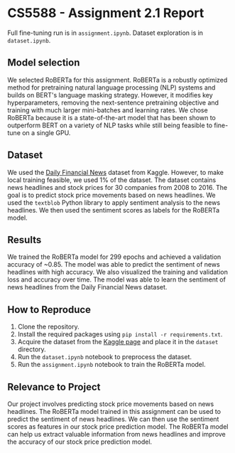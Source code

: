 # CS5588 - Assignment 2.1 Report

Full fine-tuning run is in `assignment.ipynb`. Dataset exploration is in `dataset.ipynb`.

## Model selection

We selected RoBERTa for this assignment. RoBERTa is a robustly optimized method for pretraining natural language processing (NLP) systems and builds on BERT's language masking strategy. However, it  modifies key hyperparameters, removing the next-sentence pretraining objective and training with much larger mini-batches and learning rates. We chose RoBERTa because it is a state-of-the-art model that has been shown to outperform BERT on a variety of NLP tasks while still being feasible to fine-tune on a single GPU.

## Dataset

We used the [Daily Financial News](https://www.kaggle.com/datasets/miguelaenlle/massive-stock-news-analysis-db-for-nlpbacktests) dataset from Kaggle. However, to make local training feasible, we used 1% of the dataset. The dataset contains news headlines and stock prices for 30 companies from 2008 to 2016. The goal is to predict stock price movements based on news headlines. We used the `textblob` Python library to apply sentiment analysis to the news headlines. We then used the sentiment scores as labels for the RoBERTa model.

## Results

We trained the RoBERTa model for 299 epochs and achieved a validation accuracy of ~0.85. The model was able to predict the sentiment of news headlines with high accuracy. We also visualized the training and validation loss and accuracy over time. The model was able to learn the sentiment of news headlines from the Daily Financial News dataset.

## How to Reproduce

1. Clone the repository.
2. Install the required packages using `pip install -r requirements.txt`.
3. Acquire the dataset from the [Kaggle page](https://www.kaggle.com/datasets/miguelaenlle/massive-stock-news-analysis-db-for-nlpbacktests) and place it in the `dataset` directory.
4. Run the `dataset.ipynb` notebook to preprocess the dataset.
5. Run the `assignment.ipynb` notebook to train the RoBERTa model.

## Relevance to Project

Our project involves predicting stock price movements based on news headlines. The RoBERTa model trained in this assignment can be used to predict the sentiment of news headlines. We can then use the sentiment scores as features in our stock price prediction model. The RoBERTa model can help us extract valuable information from news headlines and improve the accuracy of our stock price prediction model.
